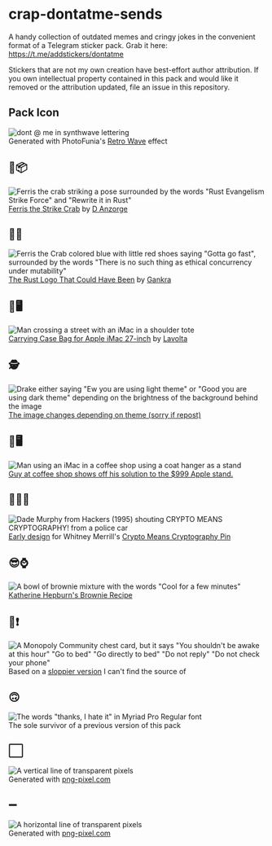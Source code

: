# crap-dontatme-sends
A handy collection of outdated memes and cringy jokes in the convenient format of a Telegram sticker pack. Grab it here: https://t.me/addstickers/dontatme

Stickers that are not my own creation have best-effort author attribution. If you own intellectual property contained in this pack and would like it removed or the attribution updated, file an issue in this repository.

## Pack Icon
![dont @ me in synthwave lettering](icon.png)  
Generated with PhotoFunia's [Retro Wave](https://photofunia.com/categories/lab/retro-wave) effect

## 🦀📦
![Ferris the crab striking a pose surrounded by the words "Rust Evangelism Strike Force" and "Rewrite it in Rust"](rust-evangelism-strike-force.png)  
[Ferris the Strike Crab](https://redd.it/8y13ug) by [D Anzorge](https://dee.underscore.world/)

## 🦀💨
![Ferris the Crab colored blue with little red shoes saying "Gotta go fast", surrounded by the words "There is no such thing as ethical concurrency under mutability"](no-ethical-concurrency.png)  
[The Rust Logo That Could Have Been](https://twitter.com/Gankra_/status/1261297880297615362) by [Gankra](https://gankra.github.io/)

## 👜🖥
![Man crossing a street with an iMac in a shoulder tote](imac-tote.png)  
[Carrying Case Bag for Apple iMac 27-inch](https://www.amazon.com/gp/product/B01DYHDQNI/) by [Lavolta](http://lavolta.co.uk/index.html)

## 🕵️
![Drake either saying "Ew you are using light theme" or "Good you are using dark theme" depending on the brightness of the background behind the image](dark-theme-checker.png)  
[The image changes depending on theme (sorry if repost)](https://www.reddit.com/r/interestingasfuck/comments/cu1q47/the_image_changes_depending_on_theme_sorry_if)

## 🤔🖥
![Man using an iMac in a coffee shop using a coat hanger as a stand](imac-hanger.png)  
[Guy at coffee shop shows off his solution to the $999 Apple stand.](https://imgur.com/gallery/YccffgO)

## 🔐❌💲
![Dade Murphy from Hackers (1995) shouting CRYPTO MEANS CRYPTOGRAPHY! from a police car](crypto-means-cryptography.png)  
[Early design](https://twitter.com/wbm312/status/1006369908676952064) for Whitney Merrill's [Crypto Means Cryptography Pin](https://www.etsy.com/listing/665721101/crypto-means-cryptography-pin)

## 😎⌚️
![A bowl of brownie mixture with the words "Cool for a few minutes"](cool-for-a-few-minutes.png)  
[Katherine Hepburn's Brownie Recipe](https://www.facebook.com/nytimes/videos/1601644973213297)

## 🛌❗️
![A Monopoly Community chest card, but it says "You shouldn't be awake at this hour" "Go to bed" "Go directly to bed" "Do not reply" "Do not check your phone"](go-to-bed.png)  
Based on a [sloppier version](https://imgur.com/t/monopoly/k8YhzR9) I can't find the source of

## 🙃
![The words "thanks, I hate it" in Myriad Pro Regular font](thanks-i-hate-it.png)  
The sole survivor of a previous version of this pack

## ⬜️
![A vertical line of transparent pixels](blank-vertical.png)  
Generated with [png-pixel.com](http://png-pixel.com)

## ➖
![A horizontal line of transparent pixels](blank-horizontal.png)  
Generated with [png-pixel.com](http://png-pixel.com)
